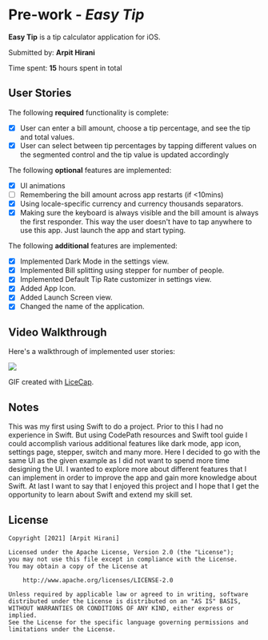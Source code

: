 # Pre-work - *Easy Tip*

**Easy Tip** is a tip calculator application for iOS.

Submitted by: **Arpit Hirani**

Time spent: **15** hours spent in total

## User Stories

The following **required** functionality is complete:

- [x] User can enter a bill amount, choose a tip percentage, and see the tip and total values.
- [x] User can select between tip percentages by tapping different values on the segmented control and the tip value is updated accordingly

The following **optional** features are implemented:

- [x] UI animations
- [ ] Remembering the bill amount across app restarts (if <10mins)
- [x] Using locale-specific currency and currency thousands separators.
- [x] Making sure the keyboard is always visible and the bill amount is always the first responder. This way the user doesn't have to tap anywhere to use this app. Just launch the app and start typing.

The following **additional** features are implemented:

- [x] Implemented Dark Mode in the settings view.
- [x] Implemented Bill splitting using stepper for number of people.
- [x] Implemented Default Tip Rate customizer in settings view.
- [x] Added App Icon.
- [x] Added Launch Screen view.
- [x] Changed the name of the application.

## Video Walkthrough

Here's a walkthrough of implemented user stories:

![](https://i.imgur.com/Ksgo18U.gif)

GIF created with [LiceCap](http://www.cockos.com/licecap/).

## Notes

This was my first using Swift to do a project. Prior to this I had no experience in Swift. But using CodePath resources and Swift tool guide I could accomplish various additional features like dark mode, app icon, settings page, stepper, switch and many more. Here I decided to go with the same UI as the given example as I did not want to spend more time designing the UI. I wanted to explore more about different features that I can implement in order to improve the app and gain more knowledge about Swift. At last I want to say that I enjoyed this project and I hope that I get the opportunity to learn about Swift and extend my skill set.

## License

    Copyright [2021] [Arpit Hirani]

    Licensed under the Apache License, Version 2.0 (the "License");
    you may not use this file except in compliance with the License.
    You may obtain a copy of the License at

        http://www.apache.org/licenses/LICENSE-2.0

    Unless required by applicable law or agreed to in writing, software
    distributed under the License is distributed on an "AS IS" BASIS,
    WITHOUT WARRANTIES OR CONDITIONS OF ANY KIND, either express or implied.
    See the License for the specific language governing permissions and
    limitations under the License.
